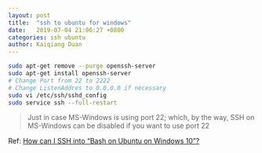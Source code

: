 ```yaml
---
layout: post
title:  "ssh to ubuntu for windows"
date:   2019-07-04 21:06:27 +0800
categories: ssh ubuntu
author: Kaiqiang Duan
---
```


```bash
sudo apt-get remove --purge openssh-server
sudo apt-get install openssh-server
# Change Port from 22 to 2222
# Change ListenAddres to 0.0.0.0 if necessary
sudo vi /etc/ssh/sshd_config
sudo service ssh --full-restart
```

>Just in case MS-Windows is using port 22; which, by the way, SSH on MS-Windows can be disabled if you want to use port 22

Ref: [How can I SSH into “Bash on Ubuntu on Windows 10”?](https://superuser.com/questions/1111591/how-can-i-ssh-into-bash-on-ubuntu-on-windows-10/)
